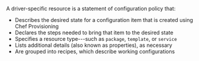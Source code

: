 A driver-specific resource is a statement of configuration policy that:

-   Describes the desired state for a configuration item that is created
    using Chef Provisioning
-   Declares the steps needed to bring that item to the desired state
-   Specifies a resource type---such as `package`, `template`, or
    `service`
-   Lists additional details (also known as properties), as necessary
-   Are grouped into recipes, which describe working configurations